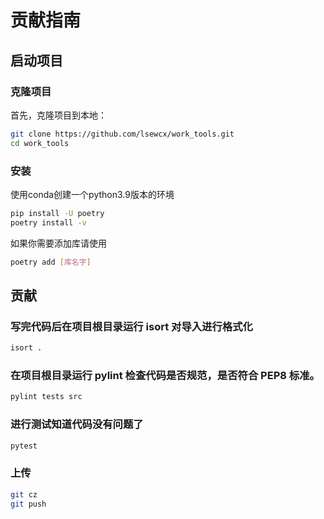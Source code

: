 # 贡献指南
## 启动项目
### 克隆项目
首先，克隆项目到本地：
```bash
git clone https://github.com/lsewcx/work_tools.git
cd work_tools
```
### 安装

使用conda创建一个python3.9版本的环境
```bash 
pip install -U poetry
poetry install -v
```
如果你需要添加库请使用
```bash
poetry add [库名字]
```
## 贡献
### 写完代码后在项目根目录运行 isort 对导入进行格式化
```bash
isort .
```
### 在项目根目录运行 pylint 检查代码是否规范，是否符合 PEP8 标准。
```bash
pylint tests src
```
### 进行测试知道代码没有问题了
```bash
pytest
```

### 上传
```bash
git cz
git push
```